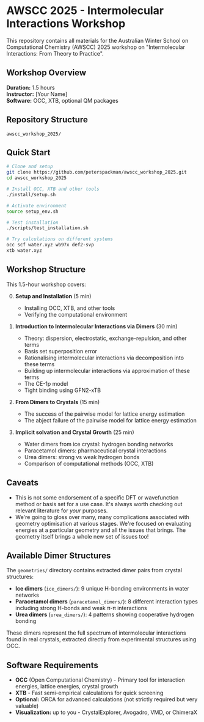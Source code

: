 # AWSCC 2025 - Intermolecular Interactions Workshop

This repository contains all materials for the Australian Winter School on Computational Chemistry (AWSCC) 2025 workshop on "Intermolecular Interactions: From Theory to Practice".

## Workshop Overview

**Duration:** 1.5 hours  
**Instructor:** [Your Name]  
**Software:** OCC, XTB, optional QM packages  

## Repository Structure

```
awscc_workshop_2025/
```

## Quick Start

```bash
# Clone and setup
git clone https://github.com/peterspackman/awscc_workshop_2025.git
cd awscc_workshop_2025

# Install OCC, XTB and other tools
./install/setup.sh

# Activate environment
source setup_env.sh

# Test installation
./scripts/test_installation.sh

# Try calculations on different systems
occ scf water.xyz wb97x def2-svp
xtb water.xyz
```

## Workshop Structure

This 1.5-hour workshop covers:

0. **Setup and Installation** (5 min)
   - Installing OCC, XTB, and other tools
   - Verifying the computational environment

1. **Introduction to Intermolecular Interactions via Dimers** (30 min)
   - Theory: dispersion, electrostatic, exchange-repulsion, and other terms
   - Basis set superposition error
   - Rationalising intermolecular interactions via decomposition into these terms
   - Building up intermolecular interactions via approximation of these terms
   - The CE-1p model
   - Tight binding using GFN2-xTB

2. **From Dimers to Crystals** (15 min)
   - The success of the pairwise model for lattice energy estimation
   - The abject failure of the pairwise model for lattice energy estimation

3. **Implicit solvation and Crystal Growth** (25 min)
   - Water dimers from ice crystal: hydrogen bonding networks
   - Paracetamol dimers: pharmaceutical crystal interactions
   - Urea dimers: strong vs weak hydrogen bonds
   - Comparison of computational methods (OCC, XTB)

## Caveats
- This is not some endorsement of a specific DFT or wavefunction method or basis set for a use case. It's always worth checking out relevant literature for *your* purposes.
- We're going to gloss over many, many complications associated with geometry optimisation at various stages. We're focused on evaluating energies at a particular geometry and all the issues that brings. The geometry itself brings a whole new set of issues too!

## Available Dimer Structures

The `geometries/` directory contains extracted dimer pairs from crystal structures:

- **Ice dimers** (`ice_dimers/`): 9 unique H-bonding environments in water networks
- **Paracetamol dimers** (`paracetamol_dimers/`): 8 different interaction types including strong H-bonds and weak π-π interactions
- **Urea dimers** (`urea_dimers/`): 4 patterns showing cooperative hydrogen bonding

These dimers represent the full spectrum of intermolecular interactions found in real crystals, extracted directly from experimental structures using OCC.

## Software Requirements

- **OCC** (Open Computational Chemistry) - Primary tool for interaction energies, lattice energies, crystal growth
- **XTB** - Fast semi-empirical calculations for quick screening
- **Optional:** ORCA for advanced calculations (not strictly required but very valuable)
- **Visualization:** up to you - CrystalExplorer, Avogadro, VMD, or ChimeraX
